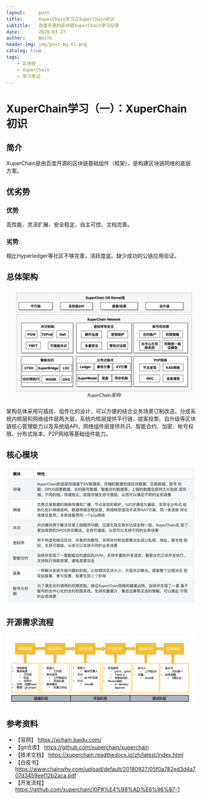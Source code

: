 ```yaml
---
layout:     post
title:      XuperChain学习之XuperChain初识
subtitle:   百度开源的区块链XuperChain学习记录
date:       2020-03-27
author:     BaiYe
header-img: img/post-bg-01.png
catalog: true
tags:
    - 区块链
    - XuperChain
    - 学习笔记
---
```


# XuperChain学习（一）：XuperChain初识

## 简介
XuperChain是由百度开源的区块链基础组件（框架），是构建区块链网络的底层方案。

## 优劣势

### 优势
高性能、灵活扩展、安全稳定、自主可控、文档完善。

### 劣势
相比Hyperledger等社区不够完善，活跃度底。缺少成功的公链应用验证。


## 总体架构
![XuperChain架构](https://raw.githubusercontent.com/chunhui01/chunhui01.github.io/master/img/post_bg/XuperChain架构.png)

架构总体采用可插拔、组件化的设计，可以方便的结合业务场景订制改造。分成系统内核层和网络组件层两大层，系统内核层提供平行链、提案投票、自升级等区块链核心管理能力以及系统级API，网络组件层提供共识、智能合约、加密、帐号权限、分布式账本、P2P网络等基础组件能力。

## 核心模块
![XuperChain核心模块](https://raw.githubusercontent.com/chunhui01/chunhui01.github.io/master/img/post_bg/XuperChain-Core-Module.png)

## 开源需求流程
![XuperChain开源需求研发流程](https://raw.githubusercontent.com/chunhui01/chunhui01.github.io/master/img/post_bg/XuperChain需求流程.png)

## 参考资料
- 【官网】 https://xchain.baidu.com/
- 【git仓库】 https://github.com/xuperchain/xuperchain
- 【技术文档】 https://xuperchain.readthedocs.io/zh/latest/index.html
- 【白皮书】 https://www.chainwhy.com/upload/default/20180927/05f0a782ed3d4a707d3459eef12b2aca.pdf
- 【开发流程】 https://github.com/xuperchain/XIP#%E4%B8%AD%E6%96%87-1
